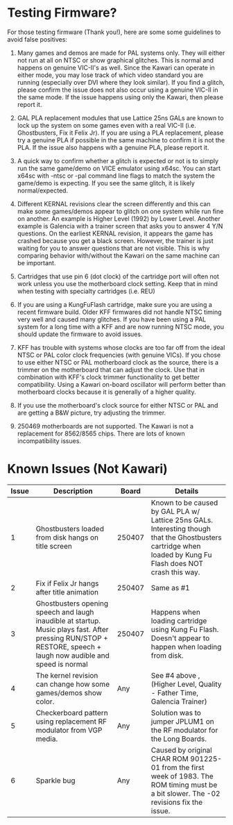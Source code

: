 # Testing Firmware?

For those testing firmware (Thank you!), here are some some guidelines to avoid false positives:

1. Many games and demos are made for PAL systems only.  They will either not run at all on NTSC or show graphical glitches.  This is normal and happens on genuine VIC-II's as well. Since the Kawari can operate in either mode, you may lose track of which video standard you are running (especially over DVI where they look similar). If you find a glitch, please confirm the issue does not also occur using a genuine VIC-II in the same mode. If the issue happens using only the Kawari, then please report it.

2. GAL PLA replacement modules that use Lattice 25ns GALs are known to lock up the system on some games even with a real VIC-II (i.e. Ghostbusters, Fix it Felix Jr).  If you are using a PLA replacement, please try a genuine PLA if possible in the same machine to confirm it is not the PLA.  If the issue also happens with a genuine PLA, please report it.

3. A quick way to confirm whether a glitch is expected or not is to simply run the same game/demo on VICE emulator using x64sc.  You can start x64sc with -ntsc or -pal command line flags to match the system the game/demo is expecting.  If you see the same glitch, it is likely normal/expected.

4. Different KERNAL revisions clear the screen differently and this can make some games/demos appear to glitch on one system while run fine on another. An example is Higher Level (1992) by Lower Level. Another example is Galencia with a trainer screen that asks you to answer 4 Y/N questions.  On the earliest KERNAL revision, it appears the game has crashed because you get a black screen.  However, the trainer is just waiting for you to answer questions that are not visible. This is why comparing behavior with/without the Kawari on the same machine can be important.

5. Cartridges that use pin 6 (dot clock) of the cartridge port will often not work unless you use the motherboard clock setting. Keep that in mind when testing with specialty cartridges (i.e. REU)

6. If you are using a KungFuFlash cartridge, make sure you are using a recent firmware build.  Older KFF firmwares did not handle NTSC timing very well and caused many glitches.  If you have been using a PAL system for a long time with a KFF and are now running NTSC mode, you should update the firmware to avoid issues. 

7. KFF has trouble with systems whose clocks are too far off from the ideal NTSC or PAL color clock frequencies (with genuine VICs).  If you chose to use either NTSC or PAL motherboard clock as the source, there is a trimmer on the motherboard that can adjust the clock. Use that in combination with KFF's clock trimmer functionality to get better compatibility.  Using a Kawari on-board oscillator will perform better than motherboard clocks because it is generally of a higher quality.

8. If you use the motherboard's clock source for either NTSC or PAL and are getting a B&W picture, try adjusting the trimmer.

9. 250469 motherboards are not supported.  The Kawari is not a replacement for 8562/8565 chips. There are lots of known incompatibility issues.

# Known Issues (Not Kawari)

Issue|Description|Board|Details
-----|-----------|-----|-------
1 | Ghostbusters loaded from disk hangs on title screen | 250407 | Known to be caused by GAL PLA w/ Lattice 25ns GALs. Interesting though that the Ghostbusters cartridge when loaded by Kung Fu Flash does NOT crash this way.
2 | Fix if Felix Jr hangs after title animation         | 250407 | Same as #1
3 | Ghostbusters opening speech and laugh inaudible at startup. Music plays fast. After pressing RUN/STOP + RESTORE, speech + laugh now audible and speed is normal | 250407 | Happens when loading cartridge using Kung Fu Flash. Doesn't appear to happen when loading from disk.
4 | The kernel revision can change how some games/demos show color. | Any | See #4 above , (Higher Level, Quality - Father Time, Galencia Trainer)
5 | Checkerboard pattern using replacement RF modulator from VGP media.  | Any| Solution was to jumper JPLUM1 on the RF modulator for the Long Boards.
6 | Sparkle bug | Any | Caused by original CHAR ROM 901225-01 from the first week of 1983. The ROM timing must be a bit slower. The -02 revisions fix the issue. 

